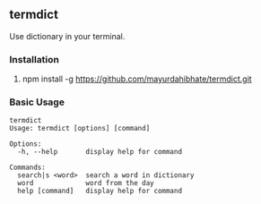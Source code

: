 ## termdict
Use dictionary in your terminal.


### Installation
1. npm install -g https://github.com/mayurdahibhate/termdict.git

### Basic Usage
```
termdict 
Usage: termdict [options] [command]

Options:
  -h, --help       display help for command

Commands:
  search|s <word>  search a word in dictionary
  word             word from the day
  help [command]   display help for command
```
